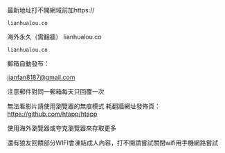 最新地址打不開網域前加https://

	lianhualou.co
 
海外永久（需翻牆） 	lianhualou.co

	lianhualou.co

郵箱自動發布：

jianfan8187@gmail.com

注意郵件對同一郵箱每天只回覆一次

無法看影片請使用瀏覽器的無痕模式 耗翻牆網址發佈頁：https://github.com/htapp/htapp

使用海外瀏覽器或夸克瀏覽器來存取更多

還有狼友回饋部分WIFI會凍結成人內容，打不開請嘗試關閉wifi用手機網路嘗試
